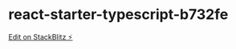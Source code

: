 # react-starter-typescript-b732fe

[Edit on StackBlitz ⚡️](https://stackblitz.com/edit/react-starter-typescript-b732fe)